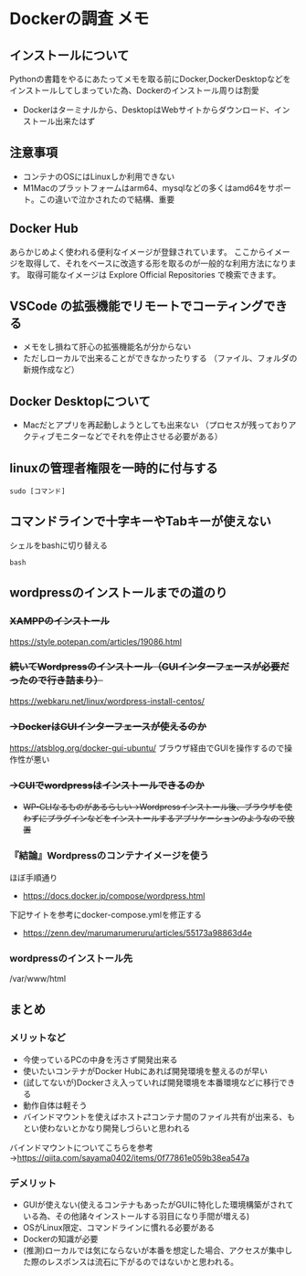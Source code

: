 # Dockerの調査 メモ
## インストールについて
Pythonの書籍をやるにあたってメモを取る前にDocker,DockerDesktopなどをインストールしてしまっていた為、Dockerのインストール周りは割愛
* Dockerはターミナルから、DesktopはWebサイトからダウンロード、インストール出来たはず
## 注意事項
+ コンテナのOSにはLinuxしか利用できない
+ M1Macのプラットフォームはarm64、mysqlなどの多くはamd64をサポート。この違いで泣かされたので結構、重要
## Docker Hub
あらかじめよく使われる便利なイメージが登録されています。
ここからイメージを取得して、それをベースに改造する形を取るのが一般的な利用方法になります。
取得可能なイメージは Explore Official Repositories で検索できます。
## VSCode の拡張機能でリモートでコーティングできる
+ メモをし損ねて肝心の拡張機能名が分からない
+ ただしローカルで出来ることができなかったりする
（ファイル、フォルダの新規作成など）
## Docker Desktopについて
+ Macだとアプリを再起動しようとしても出来ない
（プロセスが残っておりアクティブモニターなどでそれを停止させる必要がある）
## linuxの管理者権限を一時的に付与する
```
sudo [コマンド]
```
## コマンドラインで十字キーやTabキーが使えない
シェルをbashに切り替える
```
bash
```
## wordpressのインストールまでの道のり
### ~~XAMPPのインストール~~
https://style.potepan.com/articles/19086.html
### ~~続いてWordpressのインストール（GUIインターフェースが必要だったので行き詰まり）~~
https://webkaru.net/linux/wordpress-install-centos/
### ~~→DockerはGUIインターフェースが使えるのか~~
https://atsblog.org/docker-gui-ubuntu/
ブラウザ経由でGUIを操作するので操作性が悪い
### ~~→CUIでwordpressはインストールできるのか~~
+ ~~WP-CLIなるものがあるらしい→Wordpressインストール後、ブラウザを使わずにプラグインなどをインストールするアプリケーションのようなので放置~~
### 『結論』Wordpressのコンテナイメージを使う
ほぼ手順通り
* https://docs.docker.jp/compose/wordpress.html

下記サイトを参考にdocker-compose.ymlを修正する
* https://zenn.dev/marumarumeruru/articles/55173a98863d4e
### wordpressのインストール先
/var/www/html
## まとめ
### メリットなど
* 今使っているPCの中身を汚さず開発出来る
* 使いたいコンテナがDocker Hubにあれば開発環境を整えるのが早い
* (試してないが)Dockerさえ入っていれば開発環境を本番環境などに移行できる
* 動作自体は軽そう
* バインドマウントを使えばホスト⇄コンテナ間のファイル共有が出来る、もとい使わないとかなり開発しづらいと思われる

バインドマウントについてこちらを参考→https://qiita.com/sayama0402/items/0f77861e059b38ea547a
### デメリット
* GUIが使えない(使えるコンテナもあったがGUIに特化した環境構築がされている為、その他諸々インストールする羽目になり手間が増える)
* OSがLinux限定、コマンドラインに慣れる必要がある
* Dockerの知識が必要
* (推測)ローカルでは気にならないが本番を想定した場合、アクセスが集中した際のレスポンスは流石に下がるのではないかと思われる。